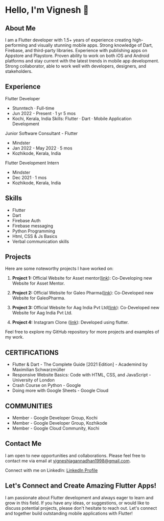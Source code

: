 # Hello, I'm Vignesh 👋

## About Me
I am a Flutter developer with 1.5+ years of experience creating high-performing and visually stunning mobile apps. Strong knowledge of Dart, Firebase, and third-party libraries. Experience with publishing apps on Appstore and Playstore. Proven ability to work on both iOS and Android platforms and stay current with the latest trends in mobile app development. Strong collaborator, able to work well with developers, designers, and stakeholders.

## Experience
Flutter Developer
 - Stunntech · Full-time
 - Jun 2022 - Present · 1 yr 5 mos
 - Kochi, Kerala, India
  Skills: Flutter · Dart · Mobile Application Development


Junior Software Consultant - Flutter
 - Mindster
 - Jan 2022 - May 2022 · 5 mos
 - Kozhikode, Kerala, India

Flutter Development Intern
 - Mindster
 - Dec 2021 · 1 mos
 - Kozhikode, Kerala, India

## Skills
- Flutter
- Dart 
- Firebase Auth
- Firebase messaging
- Python Programming
- Html, CSS &  Js Basics
- Verbal communication skills

## Projects
Here are some noteworthy projects I have worked on:

1. **Project 1:** Official Website for Asset mentor([link](https://assetmentor.in/)): Co-Developing new Website for Asset Mentor.

2. **Project 2:** Official Website for Galeo Pharma([link](https://galeopharma.com/)): Co-Developed new Website for GaleoPharma.

3. **Project 3:** Official Website for Aag India Pvt Ltd([link](https://aagindiapvtltd.in/)): Co-Developed new Website for Aag India Pvt Ltd.

3. **Project 4:** Instagram Clone ([link](https://aagindiapvtltd.in/](https://github.com/VigneshJagannadhan/instagram_clone))): Developed using flutter.

Feel free to explore my GitHub repository for more projects and examples of my work.

## CERTIFICATIONS
 - Flutter & Dart - The Complete Guide [2021 Edition] - Academind by Maximilian Schwarzmüller
 - Responsive Website Basics: Code with HTML, CSS, and JavaScript - University of London
 - Crash Course on Python - Google
 - Doing more with Google Sheets - Google Cloud

## COMMUNITIES
 - Member - Google Developer Group, Kochi
 - Member - Google Developer Group, Kozhikode
 - Member - Google Cloud Community, Kochi

## Contact Me
I am open to new opportunities and collaborations. Please feel free to contact me via email at vigneshjagannadhan1998@gmail.com.

Connect with me on LinkedIn: [LinkedIn Profile](https://www.linkedin.com/in/vignesh-jagannadhan/)

## Let's Connect and Create Amazing Flutter Apps!
I am passionate about Flutter development and always eager to learn and grow in this field. If you have any ideas, or suggestions, or would like to discuss potential projects, please don't hesitate to reach out. Let's connect and together build outstanding mobile applications with Flutter!
